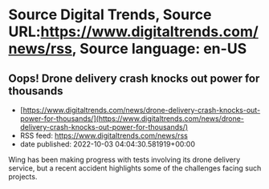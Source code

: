 # Source Digital Trends, Source URL:https://www.digitaltrends.com/news/rss, Source language: en-US

## Oops! Drone delivery crash knocks out power for thousands
 - [https://www.digitaltrends.com/news/drone-delivery-crash-knocks-out-power-for-thousands/](https://www.digitaltrends.com/news/drone-delivery-crash-knocks-out-power-for-thousands/)
 - RSS feed: https://www.digitaltrends.com/news/rss
 - date published: 2022-10-03 04:04:30.581919+00:00

Wing has been making progress with tests involving its drone delivery service, but a recent accident highlights some of the challenges facing such projects.
